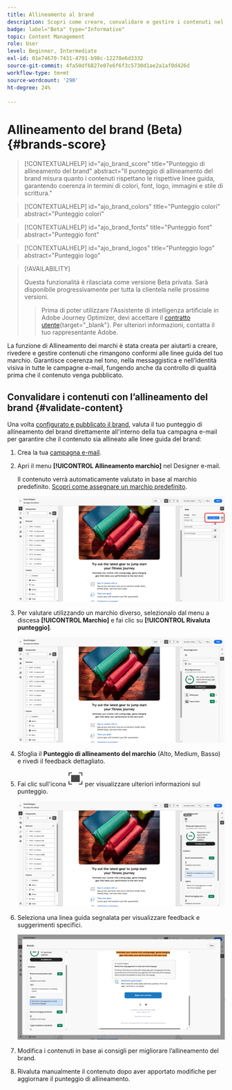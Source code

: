 ```yaml
---
title: Allineamento al brand
description: Scopri come creare, convalidare e gestire i contenuti nel brand utilizzando il punteggio di brand.
badge: label="Beta" type="Informative"
topic: Content Management
role: User
level: Beginner, Intermediate
exl-id: 01e74670-7431-4791-b98c-12278e6d3332
source-git-commit: 4fa50df6827e07e6f6f3c5730d1ae2a1af0d426d
workflow-type: tm+mt
source-wordcount: '290'
ht-degree: 24%

---
```


# Allineamento del brand (Beta){#brands-score}

>[!CONTEXTUALHELP]
>id="ajo_brand_score"
>title="Punteggio di allineamento del brand"
>abstract="Il punteggio di allineamento del brand misura quanto i contenuti rispettano le rispettive linee guida, garantendo coerenza in termini di colori, font, logo, immagini e stile di scrittura."

>[!CONTEXTUALHELP]
>id="ajo_brand_colors"
>title="Punteggio colori"
>abstract="Punteggio colori"

>[!CONTEXTUALHELP]
>id="ajo_brand_fonts"
>title="Punteggio font"
>abstract="Punteggio font"

>[!CONTEXTUALHELP]
>id="ajo_brand_logos"
>title="Punteggio logo"
>abstract="Punteggio logo"

>[!AVAILABILITY]
>
>Questa funzionalità è rilasciata come versione Beta privata. Sarà disponibile progressivamente per tutta la clientela nelle prossime versioni.
>>Prima di poter utilizzare l&#39;Assistente di intelligenza artificiale in Adobe Journey Optimizer, devi accettare il [contratto utente](https://www.adobe.com/legal/licenses-terms/adobe-dx-gen-ai-user-guidelines.html){target="_blank"}. Per ulteriori informazioni, contatta il tuo rappresentante Adobe.

La funzione di Allineamento dei marchi è stata creata per aiutarti a creare, rivedere e gestire contenuti che rimangono conformi alle linee guida del tuo marchio. Garantisce coerenza nel tono, nella messaggistica e nell’identità visiva in tutte le campagne e-mail, fungendo anche da controllo di qualità prima che il contenuto venga pubblicato.

## Convalidare i contenuti con l’allineamento del brand {#validate-content}

Una volta [configurato e pubblicato il brand](brands.md), valuta il tuo punteggio di allineamento del brand direttamente all&#39;interno della tua campagna e-mail per garantire che il contenuto sia allineato alle linee guida del brand:

1. Crea la tua [campagna e-mail](../campaigns/create-campaign.md).

1. Apri il menu **[!UICONTROL Allineamento marchio]** nel Designer e-mail.

   Il contenuto verrà automaticamente valutato in base al marchio predefinito. [Scopri come assegnare un marchio predefinito](brands.md).

   ![](assets/brand-score-1.png)

1. Per valutare utilizzando un marchio diverso, selezionalo dal menu a discesa **[!UICONTROL Marchio]** e fai clic su **[!UICONTROL Rivaluta punteggio]**.

   ![](assets/brand-score-2.png)

1. Sfoglia il **Punteggio di allineamento del marchio** (Alto, Medium, Basso) e rivedi il feedback dettagliato.

1. Fai clic sull&#39;icona ![Testo alternativo immagine immersione](assets/do-not-localize/Smock_FullScreen_18_N.svg "Schermo intero") per visualizzare ulteriori informazioni sul punteggio.

   ![](assets/brand-score-3.png)

1. Seleziona una linea guida segnalata per visualizzare feedback e suggerimenti specifici.

   ![](assets/brand-score-4.png)

1. Modifica i contenuti in base ai consigli per migliorare l’allineamento del brand.

1. Rivaluta manualmente il contenuto dopo aver apportato modifiche per aggiornare il punteggio di allineamento.
